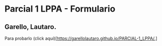 # Parcial 1 LPPA - Formulario   

## Garello, Lautaro.    

Para probarlo (click aquí)[https://garellolautaro.github.io/PARCIAL-1_LPPA/.]